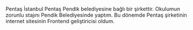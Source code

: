 Pentaş İstanbul
Pentaş Pendik belediyesine bağlı bir şirkettir.
Okulumun zorunlu stajını Pendik Belediyesinde yaptım.
Bu dönemde Pentaş şirketinin internet sitesinin Frontend geliştiricisi oldum.

